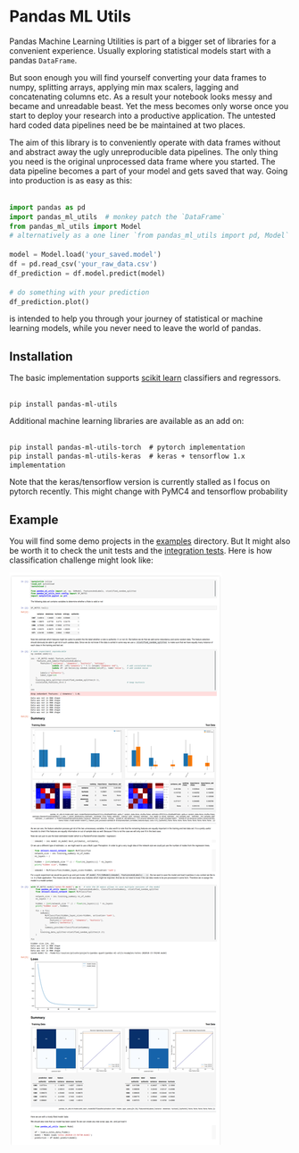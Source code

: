 # Pandas ML Utils

Pandas Machine Learning Utilities is part of a bigger set of libraries for a convenient experience. Usually exploring
statistical models start with a pandas `DataFrame`. 

But soon enough you will find yourself converting your data frames to numpy, splitting arrays, applying min
max scalers, lagging and concatenating columns etc. As a result your notebook looks messy and became and 
unreadable beast. Yet the mess becomes only worse once you start to deploy your research into a productive
application. The untested hard coded data pipelines need be be maintained at two places. 

The aim of this library is to conveniently operate with data frames without and abstract away the ugly unreproducible 
data pipelines. The only thing you need is the original unprocessed data frame where you started.
The data pipeline becomes a part of your model and gets saved that way. Going into production is as easy as 
this:

```python

import pandas as pd
import pandas_ml_utils  # monkey patch the `DataFrame`
from pandas_ml_utils import Model
# alternatively as a one liner `from pandas_ml_utils import pd, Model` 

model = Model.load('your_saved.model')
df = pd.read_csv('your_raw_data.csv')
df_prediction = df.model.predict(model)

# do something with your prediction
df_prediction.plot()
``` 


is intended to help you through your journey of statistical or machine learning models, 
while you never need to leave the world of pandas.

## Installation
The basic implementation supports [scikit learn][e1] classifiers and regressors.
```shell script

pip install pandas-ml-utils
```

Additional machine learning libraries are available as an add on:
```shell script

pip install pandas-ml-utils-torch  # pytorch implementation
pip install pandas-ml-utils-keras  # keras + tensorflow 1.x implementation
```

Note that the keras/tensorflow version is currently stalled as I focus on pytorch recently. This might change
with PyMC4 and tensorflow probability
 
## Example
You will find some demo projects in the [examples][ghl1] directory. But It might also be worth it to check
the unit tests and the [integration tests][ghl2]. Here is how classification challenge
might look like:
  
![Classification Example][ghi1]


[e1]: https://scikit-learn.org/stable/
[ghl1]: https://github.com/KIC/pandas-ml-quant/tree/0.2.6/pandas-ml-utils/./examples/
[ghl2]: https://github.com/KIC/pandas-ml-quant/tree/0.2.6/pandas-ml-utils/../pandas-ml-1ntegration-test
[ghi1]: https://github.com/KIC/pandas-ml-quant/raw/0.2.6/pandas-ml-utils/../.readme/images/classification.png

